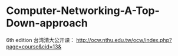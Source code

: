 # Computer-Networking-A-Top-Down-approach
6th edition
台湾清大公开课：
http://ocw.nthu.edu.tw/ocw/index.php?page=course&cid=13&

